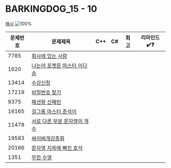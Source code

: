 # BARKINGDOG_15 - 10

[해시](https://github.com/encrypted-def/basic-algo-lecture/blob/master/workbook/0x15.md)
![100%](https://progress-bar.xyz/0/?scale=10&title=progress&width=500&color=babaca&suffix=/10)

| 문제번호 | 문제제목                                             | C++ | C#  | 회고 | 리마인드✔️❓ |
| -------- | ---------------------------------------------------- | --- | --- | ---- | ------------ |
| 7785     | [회사에 있는 사람](https://boj.kr/7785)              |     |     |      |              |
| 1620     | [나는야 포켓몬 마스터 이다솜](https://boj.kr/1620)   |     |     |      |              |
| 13414    | [수강신청](https://boj.kr/13414)                     |     |     |      |              |
| 17219    | [비밀번호 찾기](https://boj.kr/17219)                |     |     |      |              |
| 9375     | [패션왕 신해빈](https://boj.kr/9375)                 |     |     |      |              |
| 16165    | [걸그룹 마스터 준석이](https://boj.kr/16165)         |     |     |      |              |
| 11478    | [서로 다른 부분 문자열의 개수](https://boj.kr/11478) |     |     |      |              |
| 19583    | [싸이버개강총회](https://boj.kr/19583)               |     |     |      |              |
| 20166    | [문자열 지옥에 빠진 호석](https://boj.kr/20166)      |     |     |      |              |
| 1351     | [무한 수열](https://boj.kr/1351)                     |     |     |      |              |

